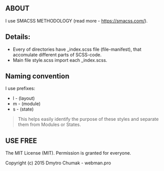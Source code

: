 ## ABOUT
I use SMACSS METHODOLOGY (read more - https://smacss.com/).

## Details:

 * Every of directories have _index.scss file (file-manifest), that accomulate different parts of SCSS-code.
 * Main file style.scss import each _index.scss.

## Naming convention

I use prefixes:
* l - (layout)
* m - (module)
* s - (state)
>This helps easily identify the purpose of these styles and separate them from Modules or States.

## USE FREE

The MIT License (MIT).
Permission is granted for everyone.

Copyright (c) 2015 Dmytro Chumak - webman.pro

